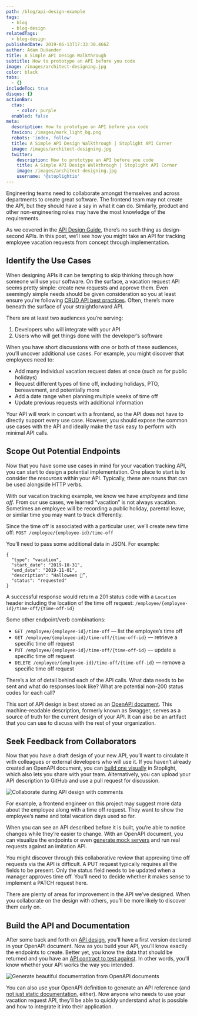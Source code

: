 ```yaml
---
path: /blog/api-design-example
tags:
  - blog
  - blog-design
relatedTags:
  - blog-design
publishedDate: 2019-06-13T17:33:30.466Z
author: Adam DuVander
title: A Simple API Design Walkthrough
subtitle: How to prototype an API before you code
image: /images/architect-designing.jpg
color: black
tabs:
  - {}
includeToc: true
disqus: {}
actionBar:
  ctas:
    - color: purple
  enabled: false
meta:
  description: How to prototype an API before you code
  favicon: /images/mark_light_bg.png
  robots: 'index, follow'
  title: A Simple API Design Walkthrough | Stoplight API Corner
  image: /images/architect-designing.jpg
  twitter:
    description: How to prototype an API before you code
    title: A Simple API Design Walkthrough | Stoplight API Corner
    image: /images/architect-designing.jpg
    username: '@stoplightio'
---
```


Engineering teams need to collaborate amongst themselves and across departments to create great software. The frontend team may not create the API, but they should have a say in what it can do. Similarly, product and other non-engineering roles may have the most knowledge of the requirements.

As we covered in the [API Design Guide](https://stoplight.io/api-design-guide/basics/), there’s no such thing as design-second APIs. In this post, we’ll see how you might take an API for tracking employee vacation requests from concept through implementation.

## Identify the Use Cases

When designing APIs it can be tempting to skip thinking through how someone will use your software. On the surface, a vacation request API seems pretty simple: create new requests and approve them. Even seemingly simple needs should be given consideration so you at least ensure you're following [CRUD API best practices](https://stoplight.io/blog/crud-api-design/). Often, there’s more beneath the surface of your straightforward API.

There are at least two audiences you’re serving:

1. Developers who will integrate with your API
2. Users who will get things done with the developer’s software

When you have short discussions with one or both of these audiences, you’ll uncover additional use cases. For example, you might discover that employees need to:

- Add many individual vacation request dates at once (such as for public holidays)
- Request different types of time off, including holidays, PTO, bereavement, and potentially more
- Add a date range when planning multiple weeks of time off
- Update previous requests with additional information

Your API will work in concert with a frontend, so the API does not have to directly support every use case. However, you should expose the common use cases with the API and ideally make the task easy to perform with minimal API calls.

## Scope Out Potential Endpoints

Now that you have some use cases in mind for your vacation tracking API, you can start to design a potential implementation. One place to start is to consider the _resources_ within your API. Typically, these are nouns that can be used alongside HTTP verbs.

With our vacation tracking example, we know we have _employees_ and _time off_. From our use cases, we learned “vacation” is not always vacation. Sometimes an employee will be recording a public holiday, parental leave, or similar time you may want to track differently.

Since the time off is associated with a particular user, we’ll create new time off:
`POST /employee/{employee-id}/time-off`

You’ll need to pass some additional data in JSON. For example:

```
{
  "type": "vacation",
  "start_date": "2019-10-31",
  "end_date": "2019-11-01",
  "description": "Halloween 🎃”,
  "status": "requested"
}
```

A successful response would return a 201 status code with a `Location` header including the location of the time off request: `/employee/{employee-id}/time-off/{time-off-id}`

Some other endpoint/verb combinations:

- `GET /employee/{employee-id}/time-off` — list the employee’s time off
- `GET /employee/{employee-id}/time-off/{time-off-id}` — retrieve a specific time off request
- `PUT /employee/{employee-id}/time-off/{time-off-id}` — update a specific time off request
- `DELETE /employee/{employee-id}/time-off/{time-off-id}` — remove a specific time off request

There’s a lot of detail behind each of the API calls. What data needs to be sent and what do responses look like? What are potential non-200 status codes for each call?

This sort of API design is best stored as an [OpenAPI document](https://stoplight.io/api-design-guide/openapi). This machine-readable description, formerly known as Swagger, serves as a source of truth for the current design of your API. It can also be an artifact that you can use to discuss with the rest of your organization.

## Seek Feedback from Collaborators

Now that you have a draft design of your new API, you’ll want to circulate it with colleagues or external developers who will use it. If you haven’t already created an OpenAPI document, you can [build one visually](https://next.stoplight.io/) in Stoplight, which also lets you share with your team. Alternatively, you can upload your API description to GitHub and use a pull request for discussion.

![Collaborate during API design with comments](/images/discussions.gif)

For example, a frontend engineer on this project may suggest more data about the employee along with a time off request. They want to show the employee’s name and total vacation days used so far.

When you can see an API described before it is built, you’re able to notice changes while they’re easier to change. With an OpenAPI document, you can visualize the endpoints or even [generate mock servers](https://stoplight.io/mocking/) and run real requests against an imitation API.

You might discover through this collaborative review that approving time off requests via the API is difficult. A PUT request typically requires all the fields to be present. Only the status field needs to be updated when a manager approves time off. You’ll need to decide whether it makes sense to implement a PATCH request here.

There are plenty of areas for improvement in the API we’ve designed. When you collaborate on the design with others, you’ll be more likely to discover them early on.

## Build the API and Documentation

After some back and forth on [API design](https://stoplight.io/design/), you’ll have a first version declared in your OpenAPI document. Now as you build your API, you’ll know exactly the endpoints to create. Better yet, you know the data that should be returned and you have an [API contract to test against](https://stoplight.io/blog/what-is-api-testing/). In other words, you’ll know whether your API works the way you intended.

![Generate beautiful documentation from OpenAPI documents](/images/docs_header.png)

You can also use your OpenAPI definition to generate an API reference (and [not just static documentation](https://stoplight.io/blog/beyond-static-documentation/), either). Now anyone who needs to use your vacation request API, they’ll be able to quickly understand what is possible and how to integrate it into their application.
